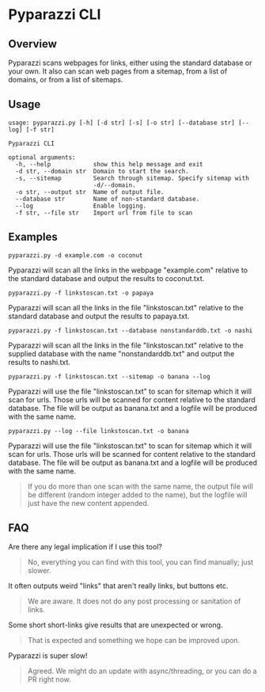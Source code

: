 # Pyparazzi CLI

## Overview

Pyparazzi scans webpages for links, either using the standard database or your own. It also can scan web pages from a sitemap, from a list of domains, or from a list of sitemaps.

## Usage

```
usage: pyparazzi.py [-h] [-d str] [-s] [-o str] [--database str] [--log] [-f str]

Pyparazzi CLI

optional arguments:
  -h, --help            show this help message and exit
  -d str, --domain str  Domain to start the search.
  -s, --sitemap         Search through sitemap. Specify sitemap with
                        -d/--domain.
  -o str, --output str  Name of output file.
  --database str        Name of non-standard database.
  --log                 Enable logging.
  -f str, --file str    Import url from file to scan
```

## Examples

```
pyparazzi.py -d example.com -o coconut
```

Pyparazzi will scan all the links in the webpage "example.com" relative to the standard database and output the results to coconut.txt.

```
pyparazzi.py -f linkstoscan.txt -o papaya
```

Pyparazzi will scan all the links in the file "linkstoscan.txt" relative to the standard database and output the results to papaya.txt.

```
pyparazzi.py -f linkstoscan.txt --database nonstandarddb.txt -o nashi
```

Pyparazzi will scan all the links in the file "linkstoscan.txt" relative to the supplied database with the name "nonstandarddb.txt" and output the results to nashi.txt.

```
pyparazzi.py -f linkstoscan.txt --sitemap -o banana --log
```

Pyparazzi will use the file "linkstoscan.txt" to scan for sitemap which it will scan for urls. Those urls will be scanned for content relative to the standard database. The file will be output as banana.txt and a logfile will be produced with the same name.

```
pyparazzi.py --log --file linkstoscan.txt -o banana
```

Pyparazzi will use the file "linkstoscan.txt" to scan for sitemap which it will scan for urls. Those urls will be scanned for content relative to the standard database. The file will be output as banana.txt and a logfile will be produced with the same name.

> If you do more than one scan with the same name, the output file will be different (random integer added to the name), but the logfile will just have the new content appended.

## FAQ

Are there any legal implication if I use this tool?

> No, everything you can find with this tool, you can find manually; just slower.

It often outputs weird "links" that aren't really links, but buttons etc.

> We are aware. It does not do any post processing or sanitation of links.

Some short short-links give results that are unexpected or wrong.

> That is expected and something we hope can be improved upon.

Pyparazzi is super slow!

> Agreed. We might do an update with async/threading, or you can do a PR right now.

